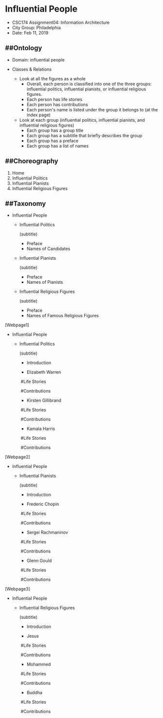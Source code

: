 # Influential People

- CSC174 Assignment04: Information Architecture
- City Group: Philadelphia 
- Date: Feb 11, 2019

## ##Ontology

- Domain: influential people

- Classes  & Relations 
  - Look at all the figures as a whole
    - Overall, each person is classified into one of the three groups: influential politics, influential pianists, or influential religious figures.
    - Each person has life stories
    - Each person has contributions
    - Each person's name is listed under the group it belongs to (at the index page)
  - Look at each group (influential politics, influential pianists, and influential religious figures)
    - Each group has a group title
    - Each group has a subtitle that briefly describes the group
    - Each group has a preface
    - Each group has a list of names

## ##Choreography

<!--navigation-->

1. Home
2. Influential Politics
3. Influential Pianists
4. Influential Religious Figures

## ##Taxonomy

<!--Structure of the index page:-->

- Influential People

  - Influential Politics

    (subtitle)

    - Preface
    - Names of Candidates

  - Influential Pianists

    (subtitle)

    - Preface
    - Names of Pianists

  - Influential Religious Figures

    (subtitle)

    - Preface
    - Names of Famous Religious Figures

<!--Structure of each webpages:--> 

[Webpage1]

- Influential People

  - Influential Politics

    (subtitle)

    - Introduction

    - Elizabeth Warren

    ​       #Life Stories

    ​       #Contributions

    - Kirsten Gillibrand

    ​       #Life Stories

    ​       #Contributions

    - Kamala Harris

    ​       #Life Stories

    ​       #Contributions

[Webpage2]

- Influential People

  - Influential Pianists

    (subtitle)

    - Introduction

    - Frederic Chopin

    ​       #Life Stories

    ​       #Contributions

    - Sergei Rachmaninov

    ​       #Life Stories

    ​       #Contributions

    - Glenn Gould

    ​       #Life Stories

    ​       #Contributions

[Webpage3]

- Influential People

  - Influential Religious Figures

    (subtitle)

    - Introduction

    - Jesus

    ​       #Life Stories

    ​       #Contributions

    - Mohammed

    ​       #Life Stories

    ​       #Contributions

    - Buddha

    ​       #Life Stories

    ​       #Contributions

